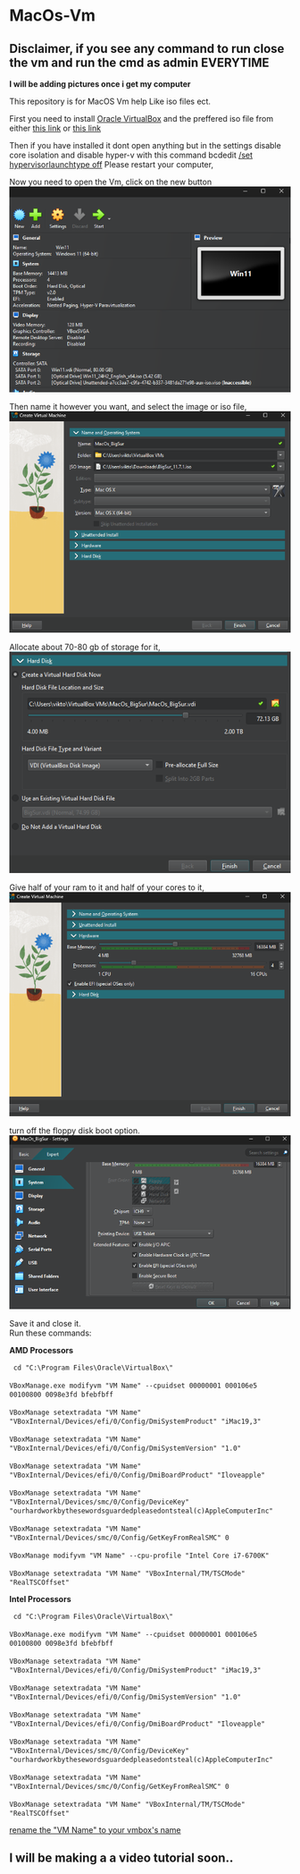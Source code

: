 # MacOs-Vm

## Disclaimer, if you see any command to run close the vm and run the cmd as admin EVERYTIME

**I will be adding pictures once i get my computer**

This repository is for MacOS Vm help Like iso files ect.

First you need to install [Oracle VirtualBox](https://www.virtualbox.org/wiki/Downloads) and the preffered iso file from either [this link](https://archive.org/details/macos_iso) or [this link](https://archive.org/details/macOS-X-images) 

Then if you have installed it dont open anything but in the settings 
disable core isolation and disable hyper-v with this command bcdedit <ins>/set hypervisorlaunchtype off</ins>
Please restart your computer,

Now you need to open the Vm, click on the new button
<img src="https://github.com/Mojszli/MacOs-Vm/blob/main/images/NewButton.png" alt="auto">

Then name it however you want, and select the image or iso file,  
<img src="https://github.com/Mojszli/MacOs-Vm/blob/main/images/FilledNandOS.png" alt="auto">

Allocate about 70-80 gb of storage for it,  
<img src="https://github.com/Mojszli/MacOs-Vm/blob/main/images/Storage.png" alt="auto">

Give half of your ram to it and half of your cores to it,  
<img src="https://github.com/Mojszli/MacOs-Vm/blob/main/images/Hardware.png" alt="auto">

turn off the floppy disk boot option.  
<img src="https://github.com/Mojszli/MacOs-Vm/blob/main/images/BootOption.png" alt="auto">

Save it and close it.  
Run these commands:

**AMD Processors**

```
 cd "C:\Program Files\Oracle\VirtualBox\"

VBoxManage.exe modifyvm "VM Name" --cpuidset 00000001 000106e5 00100800 0098e3fd bfebfbff

VBoxManage setextradata "VM Name" "VBoxInternal/Devices/efi/0/Config/DmiSystemProduct" "iMac19,3"

VBoxManage setextradata "VM Name" "VBoxInternal/Devices/efi/0/Config/DmiSystemVersion" "1.0"

VBoxManage setextradata "VM Name" "VBoxInternal/Devices/efi/0/Config/DmiBoardProduct" "Iloveapple"

VBoxManage setextradata "VM Name" "VBoxInternal/Devices/smc/0/Config/DeviceKey" "ourhardworkbythesewordsguardedpleasedontsteal(c)AppleComputerInc"

VBoxManage setextradata "VM Name" "VBoxInternal/Devices/smc/0/Config/GetKeyFromRealSMC" 0

VBoxManage modifyvm "VM Name" --cpu-profile "Intel Core i7-6700K"

VBoxManage setextradata "VM Name" "VBoxInternal/TM/TSCMode" "RealTSCOffset"
```

**Intel Processors**

```
 cd "C:\Program Files\Oracle\VirtualBox\"

VBoxManage.exe modifyvm "VM Name" --cpuidset 00000001 000106e5 00100800 0098e3fd bfebfbff

VBoxManage setextradata "VM Name" "VBoxInternal/Devices/efi/0/Config/DmiSystemProduct" "iMac19,3"

VBoxManage setextradata "VM Name" "VBoxInternal/Devices/efi/0/Config/DmiSystemVersion" "1.0"

VBoxManage setextradata "VM Name" "VBoxInternal/Devices/efi/0/Config/DmiBoardProduct" "Iloveapple"

VBoxManage setextradata "VM Name" "VBoxInternal/Devices/smc/0/Config/DeviceKey" "ourhardworkbythesewordsguardedpleasedontsteal(c)AppleComputerInc"

VBoxManage setextradata "VM Name" "VBoxInternal/Devices/smc/0/Config/GetKeyFromRealSMC" 0

VBoxManage setextradata "VM Name" "VBoxInternal/TM/TSCMode" "RealTSCOffset"
```

<ins>rename the "VM Name" to your vmbox's name</ins>


## I will be making a a video tutorial soon..
